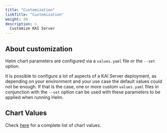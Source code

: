 ```yaml
---
title: "Customization"
linkTitle: "Customization"
weight: 30
description: >
  Customize KAI Server
---
```


## About customization

Helm chart parameters are configured via a `values.yaml` file or the `--set` option.

It is possible to configure a lot of aspects of a KAI Server deployment, as depending on your environment and your use case the default values could not be enough. If that is the case, one or more custom `values.yaml` files in conjunction with the `--set` option can be used with these parameters to be applied when running Helm.

## Chart Values

Check [here](https://github.com/konstellation-io/kre/blob/main/helm/kre/CHART.md) for a complete list of chart values.

